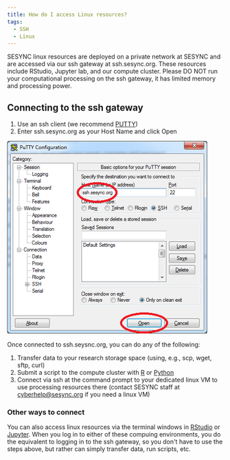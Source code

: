 ```yaml
---
title: How do I access Linux resources?
tags:
  - SSH
  - Linux
---
```



SESYNC linux resources are deployed on a private network at SESYNC and are accessed via our ssh gateway at ssh.sesync.org.  These resources include RStudio, Jupyter lab, and our compute cluster.  Please DO NOT run your computational processing on the ssh gateway, it has limited memory and processing power.  

## Connecting to the ssh gateway
1. Use an ssh client (we recommend [PUTTY](http://www.chiark.greenend.org.uk/~sgtatham/putty/))
2. Enter ssh.sesync.org as your Host Name and click Open

![Connect with PUTTY](/assets/images/ssh1.png)

Once connected to ssh.seysnc.org, you can do any of the following:
1. Transfer data to your research storage space (using, e.g., scp, wget, sftp, curl)
2. Submit a script to the compute cluster with [R](https://cyberhelp.sesync.org/quickstart/how-do-i-submit-an-r-script.html) or [Python](https://cyberhelp.sesync.org/quickstart/how-to-run-Python-scripts-on-the-cluster.html)
3. Connect via ssh at the command prompt to your dedicated linux VM to use processing resources there (contact SESYNC staff at cyberhelp@sesync.org if you need a linux VM)

### Other ways to connect
You can also access linux resources via the terminal windows in [RStudio](rstudio.sesync.org) or [Jupyter](jupyter.sesync.org).  When you log in to either of these compuing environments, you do the equivalent to logging in to the ssh gateway, so you don't have to use the steps above, but rather can simply transfer data, run scripts, etc.  
